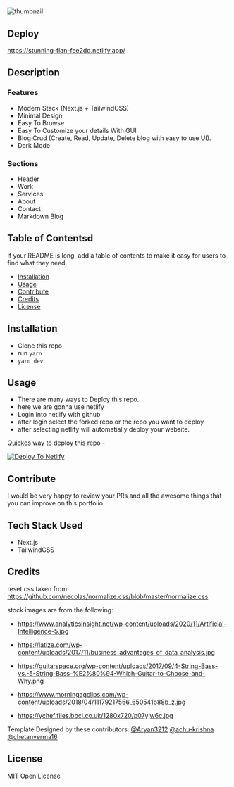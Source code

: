 # <Sporesun Enterprises Portfolio>

![thumbnail](https://i.imgur.com/mk5C2ZO.png?1)

## Deploy

https://stunning-flan-fee2dd.netlify.app/

## Description

### Features
- Modern Stack (Next.js + TailwindCSS)
- Minimal Design
- Easy To Browse
- Easy To Customize your details With GUI
- Blog Crud (Create, Read, Update, Delete blog with easy to use UI).
- Dark Mode

### Sections
- Header
- Work
- Services
- About
- Contact
- Markdown Blog

## Table of Contentsd

If your README is long, add a table of contents to make it easy for users to find what they need.

- [Installation](#installation)
- [Usage](#usage)
- [Contribute](#contribute)
- [Credits](#credits)
- [License](#license)

## Installation

- Clone this repo
- run `yarn`
- `yarn dev`

## Usage

- There are many ways to Deploy this repo.
- here we are gonna use netlify
- Login into netlify with github
- after login select the forked repo or the repo you want to deploy
- after selecting netlify will automatially deploy your website.

Quickes way to deploy this repo - 

[![Deploy To Netlify](https://www.netlify.com/img/deploy/button.svg)](https://app.netlify.com/start/deploy?repository=https://github.com/SporeSun/Sporesun-Enterprises-portfolio)

## Contribute

I would be very happy to review your PRs and all the awesome things that you can improve on this portfolio.

## Tech Stack Used 
- Next.js
- TailwindCSS

## Credits

reset.css taken from: https://github.com/necolas/normalize.css/blob/master/normalize.css

stock images are from the following:

- https://www.analyticsinsight.net/wp-content/uploads/2020/11/Artificial-Intelligence-5.jpg

- https://latize.com/wp-content/uploads/2017/11/business_advantages_of_data_analysis.jpg

- https://guitarspace.org/wp-content/uploads/2017/09/4-String-Bass-vs.-5-String-Bass-%E2%80%94-Which-Guitar-to-Choose-and-Why.png

- https://www.morningagclips.com/wp-content/uploads/2018/04/11179217566_650541b88b_z.jpg

- https://ychef.files.bbci.co.uk/1280x720/p07yjw6c.jpg

Template Designed by these contributors:
[@Aryan3212](https://github.com/Aryan3212) [@achu-krishna](https://github.com/achu-krishna)
[@chetanverma16](https://github.com/chetanverma16/)

## License

MIT Open License